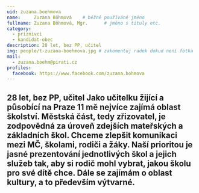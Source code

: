 ```yaml
---
uid: zuzana.boehmova
name:     Zuzana Böhmová  	# běžně používáné jméno
fullname: Zuzana Böhmová, Mgr.  	# jméno s tituly etc.
category:
  - priznivci
  - kandidat-obec
description: 28 let, bez PP, učitel
img: people/t-zuzana-boehmova.jpg # zakomentuj radek dokud není fotka
mail:
  - zuzana.boehm@pirati.cz
profiles:
  facebook: https://www.facebook.com/zuzana.bohmova
---
```

28 let, bez PP, učitel
Jako učitelku žijící a působící na Praze 11 mě nejvíce zajímá oblast školství. Městská část, tedy zřizovatel, je zodpovědná za úroveň zdejších mateřských a základních škol. Chceme zlepšit komunikaci mezi MČ, školami, rodiči a žáky. Naší prioritou je jasné prezentování jednotlivých škol a jejich služeb tak, aby si rodič mohl vybrat, jakou školu pro své dítě chce. Dále se zajímám o oblast kultury, a to především výtvarné.
---